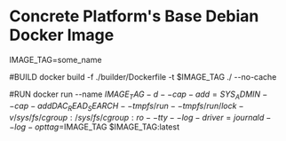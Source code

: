 # Concrete Platform's Base Debian Docker Image

IMAGE_TAG=some_name

#BUILD
docker build -f ./builder/Dockerfile -t $IMAGE_TAG ./ --no-cache

#RUN
docker run --name $IMAGE_TAG -d --cap-add=SYS_ADMIN --cap-add DAC_READ_SEARCH --tmpfs /run --tmpfs /run/lock -v /sys/fs/cgroup:/sys/fs/cgroup:ro --tty --log-driver=journald --log-opt tag=$IMAGE_TAG $IMAGE_TAG:latest
